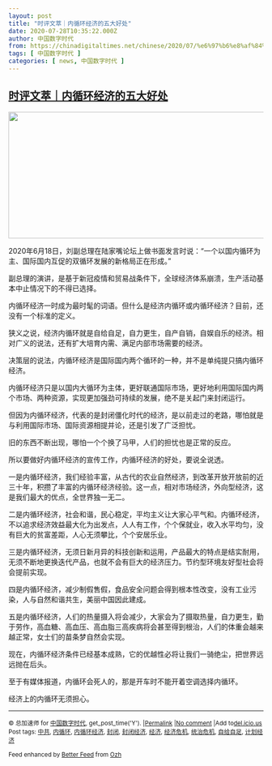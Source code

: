 ```yaml
---
layout: post
title: "时评文萃｜内循环经济的五大好处"
date: 2020-07-28T10:35:22.000Z
author: 中国数字时代
from: https://chinadigitaltimes.net/chinese/2020/07/%e6%97%b6%e8%af%84%e6%96%87%e8%90%83%ef%bd%9c%e5%86%85%e5%be%aa%e7%8e%af%e7%bb%8f%e6%b5%8e%e7%9a%84%e4%ba%94%e5%a4%a7%e5%a5%bd%e5%a4%84/
tags: [ 中国数字时代 ]
categories: [ news, 中国数字时代 ]
---
```

<!--1595932522000-->
[时评文萃｜内循环经济的五大好处](https://chinadigitaltimes.net/chinese/2020/07/%e6%97%b6%e8%af%84%e6%96%87%e8%90%83%ef%bd%9c%e5%86%85%e5%be%aa%e7%8e%af%e7%bb%8f%e6%b5%8e%e7%9a%84%e4%ba%94%e5%a4%a7%e5%a5%bd%e5%a4%84/)
------

<div>
<p><img class="aligncenter size-full wp-image-651079" src="https://chinadigitaltimes.net/chinese/files/2020/07/内循环.jpeg" alt="" width="512" height="250" srcset="https://chinadigitaltimes.net/chinese/files/2020/07/内循环.jpeg 512w, https://chinadigitaltimes.net/chinese/files/2020/07/内循环-300x146.jpeg 300w" sizes="(max-width: 512px) 100vw, 512px" /></p><p>2020年6月18日，刘副总理在陆家嘴论坛上做书面发言时说：“一个以国内循环为主、国际国内互促的双循环发展的新格局正在形成。”</p><p>副总理的演讲，是基于新冠疫情和贸易战条件下，全球经济体系崩溃，生产活动基本中止情况下的不得已选择。</p><p>内循环经济一时成为最时髦的词语。但什么是经济内循环或内循环经济？目前，还没有一个标准的定义。</p><p>狭义之说，经济内循环就是自给自足，自力更生，自产自销，自娱自乐的经济。相对广义的说法，还有扩大培育内需、满足内部市场需要的经济。</p><p>决策层的说法，内循环经济是国际国内两个循环的一种，并不是单纯提只搞内循环经济。</p><p>内循环经济只是以国内大循环为主体，更好联通国际市场，更好地利用国际国内两个市场、两种资源，实现更加强劲可持续的发展，绝不是关起门来封闭运行。</p><p>但因为内循环经济，代表的是封闭僵化时代的经济，是以前走过的老路，哪怕就是与利用国际市场、国际资源相提并论，还是引发了广泛担忧。</p><p>旧的东西不断出现，哪怕一个个换了马甲，人们的担忧也是正常的反应。</p><p>所以要做好内循环经济的宣传工作，内循环经济的好处，要说全说透。</p><p>一是内循环经济，我们经验丰富，从古代的农业自然经济，到改革开放开放前的近三十年，积攒了丰富的内循环经济经验。这一点，相对市场经济，外向型经济，这是我们最大的优点，全世界独一无二。</p><p>二是内循环经济，社会和谐，民心稳定，平均主义让大家心平气和。内循环经济，不以追求经济效益最大化为出发点，人人有工作，个个保就业，收入水平均匀，没有巨大的贫富差距，人心无须攀比，个个安居乐业。</p><p>三是内循环经济，无须日新月异的科技创新和运用，产品最大的特点是结实耐用，无须不断地更换迭代产品，也就不会有巨大的经济压力。节约型环境友好型社会将会提前实现。</p><p>四是内循环经济，减少制假售假，食品安全问题会得到根本性改变，没有工业污染，人与自然和谐共生，美丽中国因此建成。</p><p>五是内循环经济，人们的热量摄入将会减少，大家会为了摄取热量，自力更生，勤于劳作，高血糖、高血压、高血脂三高疾病将会甚至得到根治，人们的体重会越来越正常，女士们的苗条梦自然会实现。</p><p>现在，内循环经济条件已经基本成熟，它的优越性必将让我们一骑绝尘，把世界远远抛在后头。</p><p>至于有媒体报道，内循环会死人的，那是开车时不能开着空调选择内循环。</p><p>经济上的内循环无须担心。</p><hr /><p><small>&copy; 总加速师 for <a href="https://chinadigitaltimes.net/chinese">中国数字时代</a>, get_post_time('Y'). |<a href="https://chinadigitaltimes.net/chinese/2020/07/%e6%97%b6%e8%af%84%e6%96%87%e8%90%83%ef%bd%9c%e5%86%85%e5%be%aa%e7%8e%af%e7%bb%8f%e6%b5%8e%e7%9a%84%e4%ba%94%e5%a4%a7%e5%a5%bd%e5%a4%84/">Permalink</a> |<a href="https://chinadigitaltimes.net/chinese/2020/07/%e6%97%b6%e8%af%84%e6%96%87%e8%90%83%ef%bd%9c%e5%86%85%e5%be%aa%e7%8e%af%e7%bb%8f%e6%b5%8e%e7%9a%84%e4%ba%94%e5%a4%a7%e5%a5%bd%e5%a4%84/#comments">No comment</a> |Add to<a href="http://del.icio.us/post?url=https://chinadigitaltimes.net/chinese/2020/07/%e6%97%b6%e8%af%84%e6%96%87%e8%90%83%ef%bd%9c%e5%86%85%e5%be%aa%e7%8e%af%e7%bb%8f%e6%b5%8e%e7%9a%84%e4%ba%94%e5%a4%a7%e5%a5%bd%e5%a4%84/&amp;title=时评文萃｜内循环经济的五大好处">del.icio.us</a><br/>Post tags: <a href="https://chinadigitaltimes.net/chinese/tag/%e4%b8%ad%e5%85%b1/" rel="tag">中共</a>, <a href="https://chinadigitaltimes.net/chinese/tag/%e5%86%85%e5%be%aa%e7%8e%af/" rel="tag">内循环</a>, <a href="https://chinadigitaltimes.net/chinese/tag/%e5%86%85%e5%be%aa%e7%8e%af%e7%bb%8f%e6%b5%8e/" rel="tag">内循环经济</a>, <a href="https://chinadigitaltimes.net/chinese/tag/%e5%b0%81%e9%97%ad/" rel="tag">封闭</a>, <a href="https://chinadigitaltimes.net/chinese/tag/%e5%b0%81%e9%97%ad%e7%bb%8f%e6%b5%8e/" rel="tag">封闭经济</a>, <a href="https://chinadigitaltimes.net/chinese/tag/%e7%bb%8f%e6%b5%8e/" rel="tag">经济</a>, <a href="https://chinadigitaltimes.net/chinese/tag/%e7%bb%8f%e6%b5%8e%e5%8d%b1%e6%9c%ba/" rel="tag">经济危机</a>, <a href="https://chinadigitaltimes.net/chinese/tag/%e7%bb%9f%e6%b2%bb%e5%8d%b1%e6%9c%ba/" rel="tag">统治危机</a>, <a href="https://chinadigitaltimes.net/chinese/tag/%e8%87%aa%e7%bb%99%e8%87%aa%e8%b6%b3/" rel="tag">自给自足</a>, <a href="https://chinadigitaltimes.net/chinese/tag/%e8%ae%a1%e5%88%92%e7%bb%8f%e6%b5%8e/" rel="tag">计划经济</a><br/></small></p><p><small>Feed enhanced by <a href='http://planetozh.com/blog/my-projects/wordpress-plugin-better-feed-rss/'>Better Feed</a> from  <a href='http://planetozh.com/blog/'>Ozh</a></small></p>
</div>
